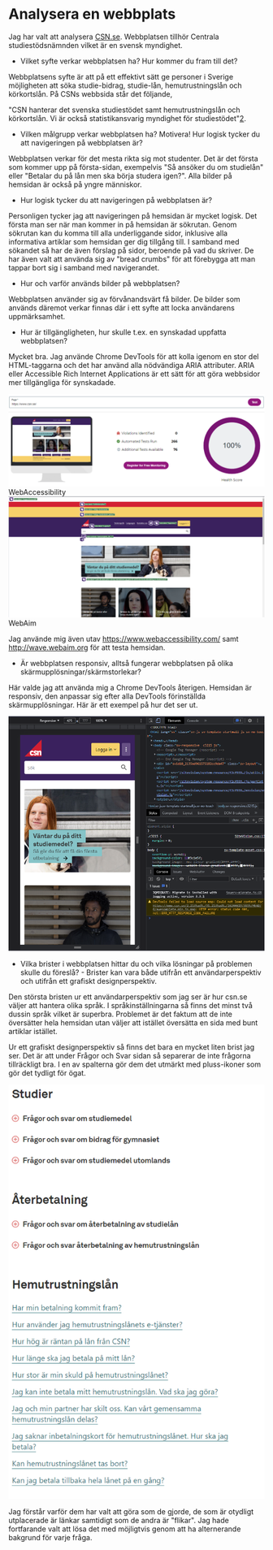 # Analysera en webbplats

Jag har valt att analysera [CSN.se][1]. Webbplatsen tillhör Centrala studiestödsnämnden vilket är en svensk myndighet.

- Vilket syfte verkar webbplatsen ha? Hur kommer du fram till det?

Webbplatsens syfte är att på ett effektivt sätt ge personer i Sverige möjligheten att söka studie-bidrag, studie-lån, hemutrustningslån och körkortslån. På CSNs webbsida står det följande,

"CSN hanterar det svenska studiestödet samt hemutrustningslån och körkortslån. Vi är också statistikansvarig myndighet för studiestödet"[2].

- Vilken målgrupp verkar webbplatsen ha? Motivera!
Hur logisk tycker du att navigeringen på webbplatsen är?

Webbplatsen verkar för det mesta rikta sig mot studenter. Det är det första som kommer upp på första-sidan, exempelvis "Så ansöker du om studielån" eller "Betalar du på lån men ska börja studera igen?". Alla bilder på hemsidan är också på yngre människor.

- Hur logisk tycker du att navigeringen på webbplatsen är?

Personligen tycker jag att navigeringen på hemsidan är mycket logisk. Det första man ser när man kommer in på hemsidan är sökrutan. Genom sökrutan kan du komma till alla underliggande sidor, inklusive alla informativa artiklar som hemsidan ger dig tillgång till. I samband med sökandet så har de även förslag på sidor, beroende på vad du skriver. De har även valt att använda sig av "bread crumbs" för att förebygga att man tappar bort sig i samband med navigerandet.

- Hur och varför används bilder på webbplatsen?

Webbplatsen använder sig av förvånandsvärt få bilder. De bilder som används däremot verkar finnas där i ett syfte att locka användarens uppmärksamhet.

- Hur är tillgängligheten, hur skulle t.ex. en synskadad uppfatta webbplatsen?

Mycket bra. Jag använde Chrome DevTools för att kolla igenom en stor del HTML-taggarna och det har använd alla nödvändiga ARIA attributer. ARIA eller Accessible Rich Internet Applications är ett sätt för att göra webbsidor mer tillgängliga för synskadade.

![First aria score](aria-score.png)
WebAccessibility
![Second aria score](aria-score-2.png)
WebAim

Jag använde mig även utav <https://www.webaccessibility.com/> samt <http://wave.webaim.org> för att testa hemsidan.

- Är webbplatsen responsiv, alltså fungerar webbplatsen på olika skärmupplösningar/skärmstorlekar?

Här valde jag att använda mig a Chrome DevTools återigen. Hemsidan är responsiv, den anpassar sig efter alla DevTools förinställda skärmupplösningar. Här är ett exempel på hur det ser ut.

![DevTools csn.se](devtools.png)

- Vilka brister i webbplatsen hittar du och vilka lösningar på problemen skulle du föreslå? - Brister kan vara både utifrån ett användarperspektiv och utifrån ett grafiskt designperspektiv.

Den största bristen ur ett användarperspektiv som jag ser är hur csn.se väljer att hantera olika språk. I språkinställningarna så finns det minst två dussin språk vilket är superbra. Problemet är det faktum att de inte översätter hela hemsidan utan väljer att istället översätta en sida med bunt artiklar istället.

Ur ett grafiskt designperspektiv så finns det bara en mycket liten brist jag ser. Det är att under Frågor och Svar sidan så separerar de inte frågorna tillräckligt bra. I en av spalterna gör dem det utmärkt med pluss-ikoner som gör det tydligt för ögat.

![Frågor och svar](fragor-o-svar.png)

Jag förstår varför dem har valt att göra som de gjorde, de som är otydligt utplacerade är länkar samtidigt som de andra är "flikar". Jag hade fortfarande valt att lösa det med möjligtvis genom att ha alternerande bakgrund för varje fråga.

[1]: https://CSN.se
[2]: https://www.csn.se/om-csn/vart-uppdrag/var-verksamhet-och-uppdrag.html#:~:text=CSN%20hanterar%20det%20svenska%20studiest%C3%B6det,ocks%C3%A5%20statistikansvarig%20myndighet%20f%C3%B6r%20studiest%C3%B6det.
